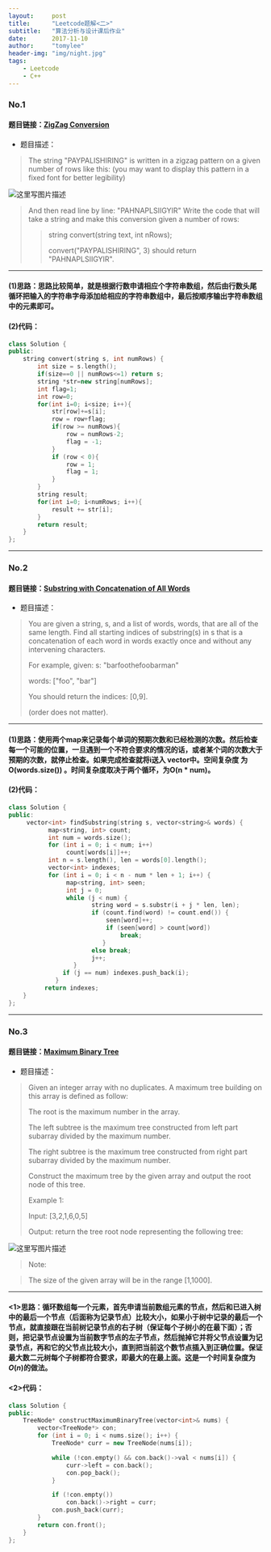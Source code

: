 ```yaml
---
layout:     post
title:      "Leetcode题解<二>"
subtitle:   "算法分析与设计课后作业"
date:       2017-11-10
author:     "tomylee"
header-img: "img/night.jpg"
tags:
    - Leetcode 
    - C++
---
```


### No.1

#### 题目链接：[ZigZag Conversion](https://leetcode.com/problems/zigzag-conversion/description/)

- 题目描述：
>The string "PAYPALISHIRING" is written in a zigzag pattern on a given number of rows like this: (you may want to display this pattern in a fixed font for better legibility)
>
![这里写图片描述](http://img.blog.csdn.net/20170928191924769?watermark/2/text/aHR0cDovL2Jsb2cuY3Nkbi5uZXQvcXFfMzM0NTQxMTI=/font/5a6L5L2T/fontsize/400/fill/I0JBQkFCMA==/dissolve/70/gravity/SouthEast)
>And then read line by line: "PAHNAPLSIIGYIR"
>Write the code that will take a string and make this conversion given a number of rows:
>
>>string convert(string text, int nRows);
>>
>>convert("PAYPALISHIRING", 3) should return "PAHNAPLSIIGYIR".

---
#### (1)思路：思路比较简单，就是根据行数申请相应个字符串数组，然后由行数头尾循环把输入的字符串字母添加给相应的字符串数组中，最后按顺序输出字符串数组中的元素即可。
#### (2)代码：
```c++
class Solution {
public:
    string convert(string s, int numRows) {
    	int size = s.length();               
		if(size==0 || numRows<=1) return s;	
		string *str=new string[numRows];    
		int flag=1;                         
		int row=0;		
        for(int i=0; i<size; i++){
        	str[row]+=s[i];                
        	row = row+flag;
        	if(row >= numRows){  
                row = numRows-2;            
                flag = -1;  
            }  
            if (row < 0){              
                row = 1;  
                flag = 1;  
            }  
        }
        string result;
        for(int i=0; i<numRows; i++){       
        	result += str[i];
        }
        return result;
    }
};
```
---

### No.2

#### 题目链接：[Substring with Concatenation of All Words](https://leetcode.com/problems/substring-with-concatenation-of-all-words/description/)
- 题目描述：
>You are given a string, s, and a list of words, words, that are all of the same length. Find all starting indices of substring(s) in s that is a concatenation of each word in words exactly once and without any intervening characters.
>
>For example, given:
>s: "barfoothefoobarman"
>
>words: ["foo", "bar"]
>
>You should return the indices: [0,9].
>
>(order does not matter).

---
#### (1)思路：使用两个map来记录每个单词的预期次数和已经检测的次数。然后检查每一个可能的位置，一旦遇到一个不符合要求的情况的话，或者某个词的次数大于预期的次数，就停止检查。如果完成检查就将i送入 vector中。空间复杂度 为O(words.size()) 。时间复杂度取决于两个循环，为O(n * num)。
#### (2)代码：
```c++
class Solution {
public:
     vector<int> findSubstring(string s, vector<string>& words) {
           map<string, int> count;
           int num = words.size();
           for (int i = 0; i < num; i++) 
                count[words[i]]++;
           int n = s.length(), len = words[0].length();
           vector<int> indexes;
           for (int i = 0; i < n - num * len + 1; i++) {
                map<string, int> seen;
                int j = 0;
                while (j < num) {
                       string word = s.substr(i + j * len, len);
                       if (count.find(word) != count.end()) {
                           seen[word]++;
                           if (seen[word] > count[word])
                               break;
                          } 
                       else break;
                       j++;
                  }
               if (j == num) indexes.push_back(i);
             }
          return indexes;
    }
};
```

---

### No.3

#### 题目链接：[Maximum Binary Tree](https://leetcode.com/problems/maximum-binary-tree/description/)
- 题目描述：
>Given an integer array with no duplicates. A maximum tree building on this array is defined as follow:
>
>The root is the maximum number in the array.
>
>The left subtree is the maximum tree constructed from left part subarray divided by the maximum number.
>
>The right subtree is the maximum tree constructed from right part subarray divided by the maximum number.
>
>Construct the maximum tree by the given array and output the root node of this tree.
>
>Example 1:
>
>Input: [3,2,1,6,0,5]
>
>Output: return the tree root node representing the following tree:
>
![这里写图片描述](http://img.blog.csdn.net/20171110231612091?watermark/2/text/aHR0cDovL2Jsb2cuY3Nkbi5uZXQvcXFfMzM0NTQxMTI=/font/5a6L5L2T/fontsize/400/fill/I0JBQkFCMA==/dissolve/70/gravity/SouthEast)
>Note:

>The size of the given array will be in the range [1,1000].

---
#### <1>思路：循环数组每一个元素，首先申请当前数组元素的节点，然后和已进入树中的最后一个节点（后面称为记录节点）比较大小，如果小于树中记录的最后一个节点，就直接跟在当前树记录节点的右子树（保证每个子树小的在最下面）；否则，把记录节点设置为当前数字节点的左子节点，然后抛掉它并将父节点设置为记录节点，再和它的父节点比较大小，直到把当前这个数节点插入到正确位置。保证最大数二元树每个子树都符合要求，即最大的在最上面。这是一个时间复杂度为$O(n)$的做法。
#### <2>代码：
```cpp
class Solution {
public:
    TreeNode* constructMaximumBinaryTree(vector<int>& nums) {
        vector<TreeNode*> con;
        for (int i = 0; i < nums.size(); i++) {
            TreeNode* curr = new TreeNode(nums[i]);

            while (!con.empty() && con.back()->val < nums[i]) {
                curr->left = con.back();
                con.pop_back();
            }

            if (!con.empty())
                con.back()->right = curr;
            con.push_back(curr);
        }
        return con.front();
    }
};
```
